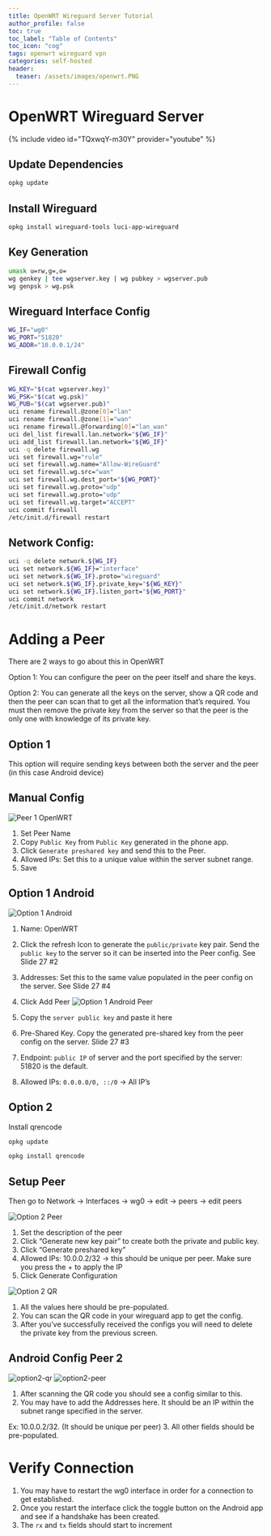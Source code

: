 ```yaml
---
title: OpenWRT Wireguard Server Tutorial
author_profile: false
toc: true
toc_label: "Table of Contents"
toc_icon: "cog"
tags: openwrt wireguard vpn
categories: self-hosted
header:
  teaser: /assets/images/openwrt.PNG
---
```

# OpenWRT Wireguard Server

{% include video id="TQxwqY-m30Y" provider="youtube" %}

## Update Dependencies
```bash
opkg update
```

## Install Wireguard
```bash
opkg install wireguard-tools luci-app-wireguard
```
## Key Generation
```bash
umask u=rw,g=,o=
wg genkey | tee wgserver.key | wg pubkey > wgserver.pub 
wg genpsk > wg.psk
```

## Wireguard Interface Config
```bash
WG_IF="wg0"
WG_PORT="51820"
WG_ADDR="10.0.0.1/24"
```

## Firewall Config
```bash
WG_KEY="$(cat wgserver.key)"
WG_PSK="$(cat wg.psk)"
WG_PUB="$(cat wgserver.pub)"
uci rename firewall.@zone[0]="lan"
uci rename firewall.@zone[1]="wan"
uci rename firewall.@forwarding[0]="lan_wan"
uci del_list firewall.lan.network="${WG_IF}"
uci add_list firewall.lan.network="${WG_IF}"
uci -q delete firewall.wg
uci set firewall.wg="rule"
uci set firewall.wg.name="Allow-WireGuard"
uci set firewall.wg.src="wan"
uci set firewall.wg.dest_port="${WG_PORT}"
uci set firewall.wg.proto="udp"
uci set firewall.wg.proto="udp"
uci set firewall.wg.target="ACCEPT"
uci commit firewall
/etc/init.d/firewall restart
```

## Network Config:
```bash
uci -q delete network.${WG_IF}
uci set network.${WG_IF}="interface"
uci set network.${WG_IF}.proto="wireguard"
uci set network.${WG_IF}.private_key="${WG_KEY}"
uci set network.${WG_IF}.listen_port="${WG_PORT}"
uci commit network
/etc/init.d/network restart
```


# Adding a Peer
There are 2 ways to go about this in OpenWRT

Option 1: You can configure the peer on the peer itself and share the keys.

Option 2: You can generate all the keys on the server, show a QR code and then the peer can scan that to get all the information that’s required. You must then remove the private key from the server so that the peer is the only one with knowledge of its private key.


## Option 1
This option will require sending keys between both the server and the peer (in this case Android device)

## Manual Config
![Peer 1 OpenWRT](/assets/images/Peer1.PNG)
1. Set Peer Name
2. Copy `Public Key` from `Public Key` generated in the phone app.
3. Click `Generate preshared key` and send this to the Peer.
4. Allowed IPs: Set this to a unique value within the server subnet range.
5. Save

## Option 1 Android
![Option 1 Android](/assets/images/option1Droid.png)
1. Name: OpenWRT
2. Click the refresh Icon to generate the `public/private` key pair. Send the `public key` to the server so it can be inserted into the Peer config. See Slide 27 #2
3. Addresses:  Set this to the same value populated in the peer config on the server. See Slide 27 #4
4. Click Add Peer
![Option 1 Android Peer](/assets/images/option1DroidPeer.png)

5. Copy the `server public key` and paste it here
6. Pre-Shared Key. Copy the generated pre-shared key from the peer config on the server. Slide 27 #3
7. Endpoint: `public IP` of server and the port specified by the server: 51820 is the default. 
8. Allowed IPs: `0.0.0.0/0, ::/0` → All IP’s

## Option 2

Install qrencode
```bash
opkg update
```
```bash
opkg install qrencode
```

## Setup Peer
Then go to Network -> Interfaces -> wg0 -> edit -> peers -> edit peers

![Option 2 Peer](/assets/images/option2-peer.PNG)
1. Set the description of the peer
2. Click “Generate new key pair” to create both the private and public key.
3. Click “Generate preshared key”
4. Allowed IPs: 10.0.0.2/32 → this should be unique per peer. Make sure you press the + to apply the IP
5. Click Generate Configuration

![Option 2 QR](/assets/images/option2-qr.PNG)
1. All the values here should be pre-populated.
2. You can scan the QR code in your wireguard app to get the config.
3. After you’ve successfully received the configs you will need to delete the private key from the previous screen.

## Android Config Peer 2
![option2-qr](/assets/images/option2Droid.PNG)
![option2-peer](/assets/images/option2-droidPeer.png)
1. After scanning the QR code you should see a config similar to this.
2. You may have to add the Addresses here. It should be an IP within the subnet range specified in the server. 

Ex: 10.0.0.2/32. (It should be unique per peer)
3. All other fields should be pre-populated.

# Verify Connection

1. You may have to restart the wg0 interface in order for a connection to get established. 
2. Once you restart the interface click the toggle button on the Android app and see if a handshake has been created.
3. The `rx` and `tx` fields should start to increment

